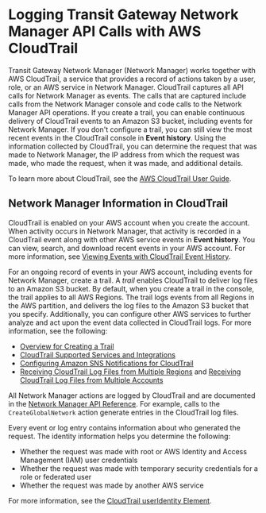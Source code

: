 # Logging Transit Gateway Network Manager API Calls with AWS CloudTrail<a name="nm-logging-using-cloudtrail"></a>

Transit Gateway Network Manager \(Network Manager\) works together with AWS CloudTrail, a service that provides a record of actions taken by a user, role, or an AWS service in Network Manager\. CloudTrail captures all API calls for Network Manager as events\. The calls that are captured include calls from the Network Manager console and code calls to the Network Manager API operations\. If you create a trail, you can enable continuous delivery of CloudTrail events to an Amazon S3 bucket, including events for Network Manager\. If you don't configure a trail, you can still view the most recent events in the CloudTrail console in **Event history**\. Using the information collected by CloudTrail, you can determine the request that was made to Network Manager, the IP address from which the request was made, who made the request, when it was made, and additional details\. 

To learn more about CloudTrail, see the [AWS CloudTrail User Guide](https://docs.aws.amazon.com/awscloudtrail/latest/userguide/)\.

## Network Manager Information in CloudTrail<a name="service-name-info-in-cloudtrail"></a>

CloudTrail is enabled on your AWS account when you create the account\. When activity occurs in Network Manager, that activity is recorded in a CloudTrail event along with other AWS service events in **Event history**\. You can view, search, and download recent events in your AWS account\. For more information, see [Viewing Events with CloudTrail Event History](https://docs.aws.amazon.com/awscloudtrail/latest/userguide/view-cloudtrail-events.html)\. 

For an ongoing record of events in your AWS account, including events for Network Manager, create a trail\. A *trail* enables CloudTrail to deliver log files to an Amazon S3 bucket\. By default, when you create a trail in the console, the trail applies to all AWS Regions\. The trail logs events from all Regions in the AWS partition, and delivers the log files to the Amazon S3 bucket that you specify\. Additionally, you can configure other AWS services to further analyze and act upon the event data collected in CloudTrail logs\. For more information, see the following: 
+ [Overview for Creating a Trail](https://docs.aws.amazon.com/awscloudtrail/latest/userguide/cloudtrail-create-and-update-a-trail.html)
+ [CloudTrail Supported Services and Integrations](https://docs.aws.amazon.com/awscloudtrail/latest/userguide/cloudtrail-aws-service-specific-topics.html#cloudtrail-aws-service-specific-topics-integrations)
+ [Configuring Amazon SNS Notifications for CloudTrail](https://docs.aws.amazon.com/awscloudtrail/latest/userguide/getting_notifications_top_level.html)
+ [Receiving CloudTrail Log Files from Multiple Regions](https://docs.aws.amazon.com/awscloudtrail/latest/userguide/receive-cloudtrail-log-files-from-multiple-regions.html) and [Receiving CloudTrail Log Files from Multiple Accounts](https://docs.aws.amazon.com/awscloudtrail/latest/userguide/cloudtrail-receive-logs-from-multiple-accounts.html)

All Network Manager actions are logged by CloudTrail and are documented in the [Network Manager API Reference](https://docs.aws.amazon.com/networkmanager/latest/APIReference/)\. For example, calls to the  `CreateGlobalNetwork` action generate entries in the CloudTrail log files\. 

Every event or log entry contains information about who generated the request\. The identity information helps you determine the following: 
+ Whether the request was made with root or AWS Identity and Access Management \(IAM\) user credentials
+ Whether the request was made with temporary security credentials for a role or federated user
+ Whether the request was made by another AWS service

For more information, see the [CloudTrail userIdentity Element](https://docs.aws.amazon.com/awscloudtrail/latest/userguide/cloudtrail-event-reference-user-identity.html)\.